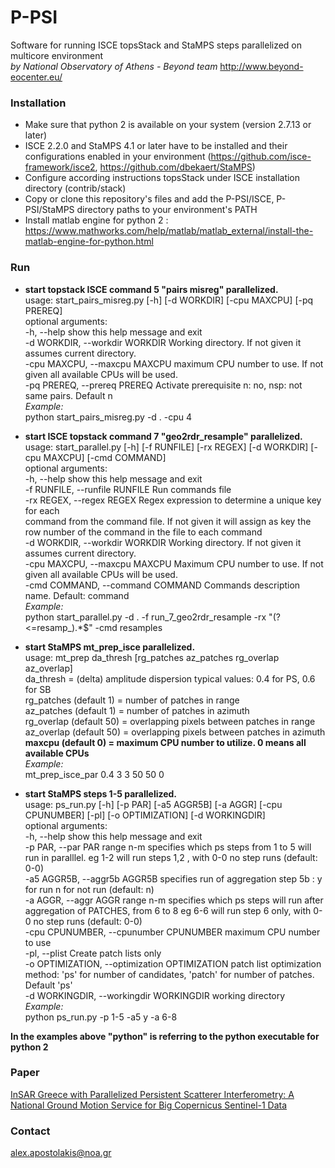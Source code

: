 # P-PSI

Software for running ISCE topsStack and StaMPS steps parallelized on multicore environment\
_by National Observatory of Athens - Beyond team_ http://www.beyond-eocenter.eu/

### Installation

* Make sure that python 2 is available on your system (version 2.7.13 or later)
* ISCE 2.2.0 and StaMPS 4.1 or later have to be installed and their configurations enabled in your environment (https://github.com/isce-framework/isce2, https://github.com/dbekaert/StaMPS)
* Configure according instructions topsStack under ISCE installation directory (contrib/stack)
* Copy or clone this repository's files and add the P-PSI/ISCE, P-PSI/StaMPS directory paths to your environment's PATH
* Install matlab engine for python 2 : https://www.mathworks.com/help/matlab/matlab_external/install-the-matlab-engine-for-python.html

### Run

* __start topstack ISCE command 5 "pairs misreg" parallelized.__\
usage: start_pairs_misreg.py [-h] [-d WORKDIR] [-cpu MAXCPU] [-pq PREREQ]\
optional arguments:\
-h, --help  show this help message and exit\
-d WORKDIR, --workdir WORKDIR  Working directory. If not given it assumes   current directory.\
-cpu MAXCPU, --maxcpu MAXCPU maximum CPU number to use. If not given all available CPUs will be used.\
-pq PREREQ, --prereq PREREQ Activate prerequisite n: no, nsp: not same pairs. Default n\
_Example:_\
python start_pairs_misreg.py -d . -cpu 4

* __start ISCE topstack command 7 "geo2rdr_resample" parallelized.__\
usage: start_parallel.py [-h] [-f RUNFILE] [-rx REGEX] [-d WORKDIR] [-cpu MAXCPU] [-cmd COMMAND]\
optional arguments:\
-h, --help            show this help message and exit\
-f RUNFILE, --runfile RUNFILE Run commands file\
-rx REGEX, --regex REGEX Regex expression to determine a unique key for each\
command from the command file. If not given it will assign as key the row number of the command in the file to each command\
-d WORKDIR, --workdir WORKDIR Working directory. If not given it assumes current directory.\
-cpu MAXCPU, --maxcpu MAXCPU Maximum CPU number to use. If not given all available CPUs will be used.\
-cmd COMMAND, --command COMMAND Commands description name. Default: command\
_Example:_\
python start_parallel.py -d . -f run_7_geo2rdr_resample -rx "(?<=resamp_).*$" -cmd resamples

* __start StaMPS mt_prep_isce parallelized.__\
usage: mt_prep da_thresh [rg_patches az_patches rg_overlap az_overlap]\
da_thresh = (delta) amplitude dispersion typical values: 0.4 for PS, 0.6 for SB\
rg_patches (default 1)   = number of patches in range\
az_patches (default 1)   = number of patches in azimuth\
rg_overlap (default 50)  = overlapping pixels between patches in range\
az_overlap (default 50) = overlapping pixels between patches in azimuth\
**maxcpu (default 0) = maximum CPU number to utilize. 0 means all available CPUs**\
*Example:*\
mt_prep_isce_par 0.4 3 3 50 50 0

* __start StaMPS steps 1-5 parallelized.__\
usage: ps_run.py [-h] [-p PAR] [-a5 AGGR5B] [-a AGGR] [-cpu CPUNUMBER] [-pl] [-o OPTIMIZATION] [-d WORKINGDIR]\
optional arguments:\
-h, --help show this help message and exit\
-p PAR, --par PAR range n-m specifies which ps steps from 1 to 5 will run in paralllel. eg 1-2 will run steps 1,2 , with 0-0 no step runs (default: 0-0)\
-a5 AGGR5B, --aggr5b AGGR5B specifies run of aggregation step 5b : y for run n for not run (default: n)\
-a AGGR, --aggr AGGR  range n-m specifies which ps steps will run after
aggregation of PATCHES, from 6 to 8 eg 6-6 will run
step 6 only, with 0-0 no step runs (default: 0-0)\
-cpu CPUNUMBER, --cpunumber CPUNUMBER maximum CPU number to use\
-pl, --plist Create patch lists only\
-o OPTIMIZATION, --optimization OPTIMIZATION patch list optimization method: 'ps' for number of
candidates, 'patch' for number of patches. Default 'ps'\
-d WORKINGDIR, --workingdir WORKINGDIR working directory\
*Example:*\
python ps_run.py -p 1-5 -a5 y -a 6-8

**In the examples above "python" is referring to the python executable for python 2**

### Paper
[InSAR Greece with Parallelized Persistent Scatterer Interferometry: A National Ground Motion Service for Big Copernicus Sentinel-1 Data](https://www.mdpi.com/2072-4292/12/19/3207)

### Contact
alex.apostolakis@noa.gr
